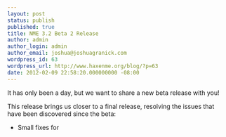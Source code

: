 ```yaml
---
layout: post
status: publish
published: true
title: NME 3.2 Beta 2 Release
author: admin
author_login: admin
author_email: joshua@joshuagranick.com
wordpress_id: 63
wordpress_url: http://www.haxenme.org/blog/?p=63
date: 2012-02-09 22:58:20.000000000 -08:00
---
```

It has only been a day, but we want to share a new beta release with you!

This release brings us closer to a final release, resolving the issues that have been discovered since the beta:
<ul>
	<li>Small fixes for <template &#47;> nodes in NMML<&#47;li>
	<li>Small fixes for <haxelib &#47;> and <include &#47;> nodes for NME extensions<&#47;li>
	<li>Integrated a patch that improves Tilesheet.drawTiles compatibility in Flash<&#47;li>
	<li>Small improvements to <asset &#47;> nodes in NMML<&#47;li>
	<li>Fixed defaults for applications that use a window width and height of 0 (fullscreen)<&#47;li>
	<li>Fixed a bug which caused the backspace in iOS to remove two characters<&#47;li>
	<li>Added support for "FF0000" and "#FF0000" formats as the window background<&#47;li>
	<li>Fixed an issue where transparent fills would render as 0xFFFFFFFF instead<&#47;li>
<&#47;ul>
This release also updates the installers, which now include HXCPP 2.08.1 and the SWF library by default.
<h3>Download<&#47;h3>
<strong><a href="http:&#47;&#47;www.haxenme.org&#47;files&#47;2613&#47;2882&#47;6993&#47;NME-3.2.0-Beta2-Windows.exe">Windows<&#47;a> <&#47;strong><em>(EXE -- 12.0 MB)
<&#47;em><strong><a href="http:&#47;&#47;www.haxenme.org&#47;files&#47;7613&#47;2882&#47;6993&#47;NME-3.2.0-Beta2-Mac.zip">Mac<&#47;a> <&#47;strong><em>(ZIP -- 19.7 MB)
<&#47;em><strong><a href="http:&#47;&#47;www.haxenme.org&#47;files&#47;4913&#47;2882&#47;7283&#47;NME-3.2.0-Beta2-Linux.tar.gz">Linux<&#47;a> <&#47;strong><em>(TAR.GZ -- 1 KB)<&#47;em>
